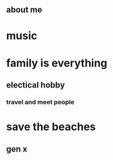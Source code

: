 ## about me
# music 
# family is everything 
## electical hobby
### travel and meet people
# save the beaches
## gen x
